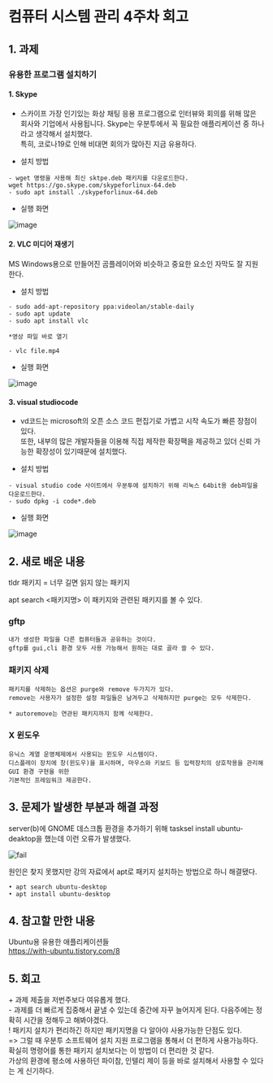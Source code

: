 # 컴퓨터 시스템 관리 4주차 회고

## 1. 과제 

### 유용한 프로그램 설치하기

#### 1. Skype
- 스카이프 가장 인기있는 화상 채팅 응용 프로그램으로 인터뷰와 회의를 위해 많은 회사와 기업에서 사용됩니다. 
Skype는 우분투에서 꼭 필요한 애플리케이션 중 하나라고 생각해서 설치했다.   
특히, 코로나19로 인해 비대면 회의가 많아진 지금 유용하다.  

- 설치 방법
~~~  
- wget 명령을 사용해 최신 sktpe.deb 패키지를 다운로드한다.  
wget https://go.skype.com/skypeforlinux-64.deb  
- sudo apt install ./skypeforlinux-64.deb
~~~  

- 실행 화면

![image](https://user-images.githubusercontent.com/49148640/112719976-2fa53580-8f3f-11eb-9302-8faa13fc88e4.png)  


#### 2. VLC 미디어 재생기
MS Windows용으로 만들어진 곰플레이어와 비슷하고 중요한 요소인 자막도 잘 지원한다.

- 설치 방법  
~~~
- sudo add-apt-repository ppa:videolan/stable-daily  
- sudo apt update  
- sudo apt install vlc  

*영상 파일 바로 열기

- vlc file.mp4  
~~~

- 실행 화면
 
![image](https://user-images.githubusercontent.com/49148640/112720044-801c9300-8f3f-11eb-86cd-a65f807ca674.png)  


#### 3. visual studiocode
- vd코드는 microsoft의 오픈 소스 코드 편집기로 가볍고 시작 속도가 빠른 장점이 있다.  
또한, 내부의 많은 개발자들을 이용해 직접 제작한 확장팩을 제공하고 있더 신뢰 가능한 확장성이 있기때문에 설치했다.  

- 설치 방법
~~~
- visual studio code 사이트에서 우분투에 설치하기 위해 리눅스 64bit용 deb파일을 다운로드한다.
- sudo dpkg -i code*.deb
~~~

- 실행 화면
 
![image](https://user-images.githubusercontent.com/49148640/112719753-cc66d380-8f3d-11eb-8b26-393aa667806c.png)  





## 2. 새로 배운 내용

tldr 패키지 = 너무 길면 읽지 않는 패키지

apt search <패키지명>
이 패키지와 관련된 패키지를 볼 수 있다.

### gftp
~~~
내가 생성한 파일을 다른 컴퓨터들과 공유하는 것이다.  
gftp를 gui,cli 환경 모두 사용 가능해서 원하는 대로 골라 쓸 수 있다.  
~~~

### 패키지 삭제
~~~  
패키지를 삭제하는 옵션은 purge와 remove 두가지가 있다.
remove는 사용자가 설정한 설정 파일들은 남겨두고 삭제하지만 purge는 모두 삭제한다.

* autoremove는 연관된 패키지까지 함께 삭제한다.
~~~ 

### X 윈도우
~~~  
유닉스 계열 운영체제에서 사용되는 윈도우 시스템이다.  
디스플레이 장치에 창(윈도우)을 표시하며, 마우스와 키보드 등 입력장치의 상호작용을 관리해 GUI 환경 구현을 위한
기본적인 프레임워크 제공한다.  
~~~  




## 3. 문제가 발생한 부분과 해결 과정
server(b)에 GNOME 데스크톱 환경을 추가하기 위해 tasksel install ubuntu-deaktop을 했는데 이런 오류가 발생했다.  


![fail](https://user-images.githubusercontent.com/49148640/112719435-5ada5580-8f3c-11eb-83ee-e7c9960e2279.png)


원인은 찾지 못했지만 강의 자료에서 apt로 패키지 설치하는 방법으로 하니 해결됐다.
~~~
• apt search ubuntu-desktop
• apt install ubuntu-desktop
~~~




## 4. 참고할 만한 내용 
Ubuntu용 유용한 애플리케이션들  
https://with-ubuntu.tistory.com/8  




## 5. 회고
\+ 과제 제출을 저번주보다 여유롭게 했다.  
\- 과제를 더 빠르게 집중해서 끝낼 수 있는데 중간에 자꾸 늘어지게 된다. 다음주에는 정확히 시간을 정해두고 해봐야겠다.  
\! 패키지 설치가 편리하긴 하지만 패키지명을 다 알아야 사용가능한 단점도 있다.  
=> 그럴 때 우분투 소프트웨어 설치 지원 프로그램을 통해서 더 편하게 사용가능하다.  확실히 명령어를 통한 패키지 설치보다는 이 방법이 더 편리한 것 같다.  
가상의 환경에 평소에 사용하던 파이참, 인텔리 제이 등을 바로 설치해서 사용할 수 있다는 게 신기하다.  


